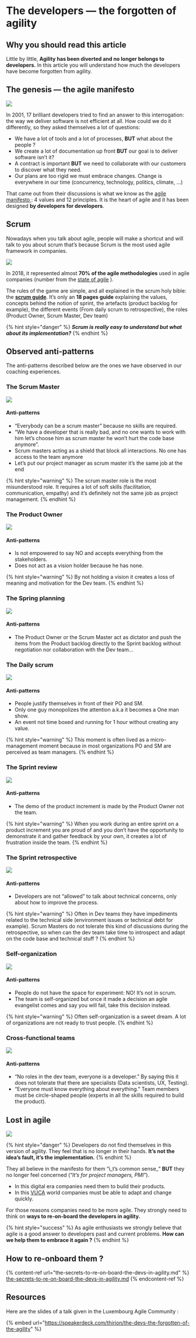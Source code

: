 # The developers — the forgotten of agility

## Why you should read this article

Little by little, **Agility has been diverted and no longer belongs to developers.** In this article you will understand how much the developers have become forgotten from agility.

## The genesis — the agile manifesto <a href="#1a5d" id="1a5d"></a>

![](<../../.gitbook/assets/image (364).png>)

In 2001, 17 brilliant developers tried to find an answer to this interrogation: the way we deliver software is not efficient at all. How could we do it differently, so they asked themselves a lot of questions:

* We have a lot of tools and a lot of processes, **BUT** what about the people ?
* We create a lot of documentation up front **BUT** our goal is to deliver software isn’t it?
* A contract is important **BUT** we need to collaborate with our customers to discover what they need.
* Our plans are too rigid we must embrace changes. Change is everywhere in our time (concurrency, technology, politics, climate, …)

That came out from their discussions is what we know as the [agile manifesto ](https://agilemanifesto.org/): 4 values and 12 principles. It is the heart of agile and it has been designed **by developers for developers**.

## Scrum <a href="#1bb8" id="1bb8"></a>

Nowadays when you talk about agile, people will make a shortcut and will talk to you about scrum that’s because Scrum is the most used agile framework in companies.

![](<../../.gitbook/assets/image (366).png>)

In 2018, it represented almost **70% of the agile methodologies** used in agile companies (number from the [state of agile](https://www.stateofagile.com/) ).

The rules of the game are simple, and all explained in the scrum holy bible: the [**scrum guide**](https://www.scrumguides.org/). It’s only an **18 pages guide** explaining the values, concepts behind the notion of sprint, the artefacts (product backlog for example), the different events (From daily scrum to retrospective), the roles (Product Owner, Scrum Master, Dev team)

{% hint style="danger" %}
_**Scrum is really easy to understand but what about its implementation?**_
{% endhint %}

## Observed anti-patterns <a href="#9923" id="9923"></a>

The anti-patterns described below are the ones we have observed in our coaching experiences.

### The Scrum Master <a href="#9a46" id="9a46"></a>

![](<../../.gitbook/assets/image (367).png>)

#### Anti-patterns

* “Everybody can be a scrum master” because no skills are required.
* “We have a developer that is really bad, and no one wants to work with him let’s choose him as scrum master he won’t hurt the code base anymore”.
* Scrum masters acting as a shield that block all interactions. No one has access to the team anymore
* Let’s put our project manager as scrum master it’s the same job at the end

{% hint style="warning" %}
The scrum master role is the most misunderstood role. It requires a lot of soft skills (facilitation, communication, empathy) and it’s definitely not the same job as project management.
{% endhint %}

### The Product Owner <a href="#5cb5" id="5cb5"></a>

![](<../../.gitbook/assets/image (368).png>)

#### Anti-patterns

* Is not empowered to say NO and accepts everything from the stakeholders.
* Does not act as a vision holder because he has none.

{% hint style="warning" %}
By not holding a vision it creates a loss of meaning and motivation for the Dev team.
{% endhint %}

### The Spring planning <a href="#eab6" id="eab6"></a>

![](<../../.gitbook/assets/image (369).png>)

#### Anti-patterns

* The Product Owner or the Scrum Master act as dictator and push the items from the Product backlog directly to the Sprint backlog without negotiation nor collaboration with the Dev team…

### The Daily scrum <a href="#0ce5" id="0ce5"></a>

![](<../../.gitbook/assets/image (370).png>)

#### Anti-patterns

* People justify themselves in front of their PO and SM.
* Only one guy monopolizes the attention a.k.a it becomes a One man show.
* An event not time boxed and running for 1 hour without creating any value.

{% hint style="warning" %}
This moment is often lived as a micro-management moment because in most organizations PO and SM are perceived as team managers.
{% endhint %}

### The Sprint review <a href="#e00d" id="e00d"></a>

![](<../../.gitbook/assets/image (371).png>)

#### Anti-patterns

* The demo of the product increment is made by the Product Owner not the team.

{% hint style="warning" %}
When you work during an entire sprint on a product increment you are proud of and you don’t have the opportunity to demonstrate it and gather feedback by your own, it creates a lot of frustration inside the team.
{% endhint %}

### The Sprint retrospective <a href="#9935" id="9935"></a>

![](<../../.gitbook/assets/image (372).png>)

#### Anti-patterns

* Developers are not “allowed” to talk about technical concerns, only about how to improve the process.

{% hint style="warning" %}
Often in Dev teams they have impediments related to the technical side (environment issues or technical debt for example). Scrum Masters do not tolerate this kind of discussions during the retrospective, so when can the dev team take time to introspect and adapt on the code base and technical stuff ?
{% endhint %}

### Self-organization <a href="#37e6" id="37e6"></a>

![](<../../.gitbook/assets/image (373).png>)

#### Anti-patterns

* People do not have the space for experiment: NO! It’s not in scrum.
* The team is self-organized but once it made a decision an agile evangelist comes and say you will fail, take this decision instead.

{% hint style="warning" %}
Often self-organization is a sweet dream. A lot of organizations are not ready to trust people.
{% endhint %}

### Cross-functional teams

![](<../../.gitbook/assets/image (374).png>)

#### Anti-patterns

* “No roles in the dev team, everyone is a developer.” By saying this it does not tolerate that there are specialists (Data scientists, UX, Testing).
* “Everyone must know everything about everything.” Team members must be circle-shaped people (experts in all the skills required to build the product).

## Lost in agile <a href="#cb5b" id="cb5b"></a>

![](<../../.gitbook/assets/image (375).png>)

{% hint style="danger" %}
Developers do not find themselves in this version of agility. They feel that is no longer in their hands. **It’s not the idea’s fault, it’s the implementation.**
{% endhint %}

They all believe in the manifesto for them “i_t’s common sense_” **BUT** they no longer feel concerned (“_It’s for project managers, PMI_”).

* In this digital era companies need them to build their products.
* In this [VUCA](https://www.vuca-world.org/) world companies must be able to adapt and change quickly.

For those reasons companies need to be more agile. They strongly need to think on **ways to re-on-board the developers in agility.**

{% hint style="success" %}
As agile enthusiasts we strongly believe that agile is a good answer to developers past and current problems. **How can we help them to embrace it again ?**
{% endhint %}

## **How to re-onboard them ?**

{% content-ref url="the-secrets-to-re-on-board-the-devs-in-agility.md" %}
[the-secrets-to-re-on-board-the-devs-in-agility.md](the-secrets-to-re-on-board-the-devs-in-agility.md)
{% endcontent-ref %}

## Resources

Here are the slides of a talk given in the Luxembourg Agile Community :

{% embed url="https://speakerdeck.com/thirion/the-devs-the-forgotten-of-the-agility" %}

